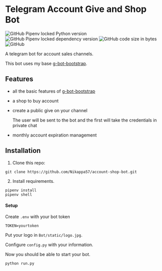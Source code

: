 # Telegram Account Give and Shop Bot

![GitHub Pipenv locked Python version](https://img.shields.io/github/pipenv/locked/python-version/Nikappa57/account-shop-bot?style=for-the-badge) ![GitHub Pipenv locked dependency version](https://img.shields.io/github/pipenv/locked/dependency-version/Nikappa57/account-shop-bot/python-telegram-bot?style=for-the-badge) ![GitHub code size in bytes](https://img.shields.io/github/languages/code-size/Nikappa57/account-shop-bot?style=for-the-badge) ![GitHub](https://img.shields.io/github/license/Nikappa57/tg-bot-bootstrap?style=for-the-badge)

A telegram bot for account sales channels.

This bot uses my base 
[g-bot-bootstrap](https://github.com/Nikappa57/tg-bot-bootstrap).
## Features
- all the basic features of [g-bot-bootstrap](https://github.com/Nikappa57/tg-bot-bootstrap)
- a shop to buy account
- create a public give on your channel

    The user will be sent to the bot and the first will take the credentials in private chat
- monthly account expiration management

## Installation

1. Clone this repo: 
```console
git clone https://github.com/Nikappa57/account-shop-bot.git
```
2. Install requirements.
```console
pipenv install
pipenv shell
```

#### Setup
Create `.env` with your bot token 
```
TOKEN=yourtoken
```

Put your logo in `Bot/static/logo.jpg`.

Configure `config.py` with your information.

Now you should be able to start your bot.
```console
python run.py
